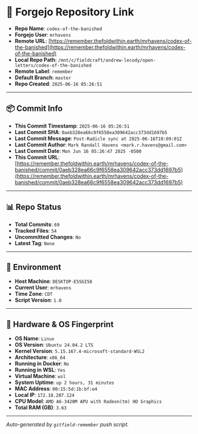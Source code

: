 # 🔗 Forgejo Repository Link

- **Repo Name**: `codex-of-the-banished`
- **Forgejo User**: `mrhavens`
- **Remote URL**: [https://remember.thefoldwithin.earth/mrhavens/codex-of-the-banished](https://remember.thefoldwithin.earth/mrhavens/codex-of-the-banished)
- **Local Repo Path**: `/mnt/c/fieldcraft/andrew-lecody/open-letters/codex-of-the-banished`
- **Remote Label**: `remember`
- **Default Branch**: `master`
- **Repo Created**: `2025-06-16 05:26:51`

---

## 📦 Commit Info

- **This Commit Timestamp**: `2025-06-16 05:26:51`
- **Last Commit SHA**: `0aeb328ea66c9f6558ea309642acc373dd1697b5`
- **Last Commit Message**: `Post-Radicle sync at 2025-06-16T10:09:01Z`
- **Last Commit Author**: `Mark Randall Havens <mark.r.havens@gmail.com>`
- **Last Commit Date**: `Mon Jun 16 05:26:47 2025 -0500`
- **This Commit URL**: [https://remember.thefoldwithin.earth/mrhavens/codex-of-the-banished/commit/0aeb328ea66c9f6558ea309642acc373dd1697b5](https://remember.thefoldwithin.earth/mrhavens/codex-of-the-banished/commit/0aeb328ea66c9f6558ea309642acc373dd1697b5)

---

## 📊 Repo Status

- **Total Commits**: `69`
- **Tracked Files**: `54`
- **Uncommitted Changes**: `No`
- **Latest Tag**: `None`

---

## 🧭 Environment

- **Host Machine**: `DESKTOP-E5SGI58`
- **Current User**: `mrhavens`
- **Time Zone**: `CDT`
- **Script Version**: `1.0`

---

## 🧬 Hardware & OS Fingerprint

- **OS Name**: `Linux`
- **OS Version**: `Ubuntu 24.04.2 LTS`
- **Kernel Version**: `5.15.167.4-microsoft-standard-WSL2`
- **Architecture**: `x86_64`
- **Running in Docker**: `No`
- **Running in WSL**: `Yes`
- **Virtual Machine**: `wsl`
- **System Uptime**: `up 2 hours, 31 minutes`
- **MAC Address**: `00:15:5d:1b:bf:e4`
- **Local IP**: `172.18.207.124`
- **CPU Model**: `AMD A6-3420M APU with Radeon(tm) HD Graphics`
- **Total RAM (GB)**: `3.63`

---

_Auto-generated by `gitfield-remember` push script._
